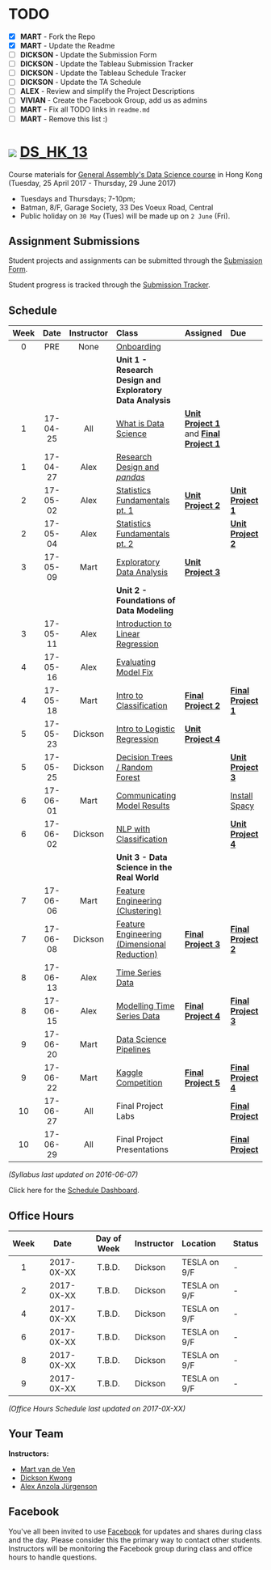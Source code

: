 # TODO
- [x] **MART** - Fork the Repo
- [x] **MART** - Update the Readme
- [ ] **DICKSON** - Update the Submission Form
- [ ] **DICKSON** - Update the Tableau Submission Tracker
- [ ] **DICKSON** - Update the Tableau Schedule Tracker
- [ ] **DICKSON** - Update the TA Schedule
- [ ] **ALEX** - Review and simplify the Project Descriptions
- [ ] **VIVIAN** - Create the Facebook Group, add us as admins
- [ ] **MART** - Fix all TODO links in `readme.md`
- [ ] **MART** - Remove this list :)

# ![](https://ga-dash.s3.amazonaws.com/production/assets/logo-9f88ae6c9c3871690e33280fcf557f33.png) [DS_HK_13](https://github.com/ga-students/DS_HK_13)

Course materials for [General Assembly's Data Science course](https://generalassemb.ly/education/data-science/hong-kong) in Hong Kong (Tuesday, 25 April 2017 - Thursday, 29 June 2017)

* Tuesdays and Thursdays; 7-10pm;
* Batman, 8/F, Garage Society, 33 Des Voeux Road, Central
* Public holiday on `30 May` (Tues) will be made up on `2 June` (Fri).

## Assignment Submissions

Student projects and assignments can be submitted through the [Submission Form](TODO).

Student progress is tracked through the [Submission Tracker](https://public.tableau.com/views/GA-DS_HK_13-HWSubmission/SubmissionSummary?:embed=y&:display_count=yes&:toolbar=no).

## Schedule

| Week | Date | Instructor | Class | Assigned | Due |
|:---:|:---:|:---:|:---|:---|:---|
| 0 | PRE | None | [Onboarding](https://docs.google.com/document/d/1N-zVkcYfUiWuTLCqOwNihyx9ysI8JCxfe4Vh419zzGM/) | | |
| | | | **Unit 1 - Research Design and Exploratory Data Analysis** | | |
| 1 | 17-04-25 | All | [What is Data Science](./lessons/lesson-01) |**[Unit Project 1](./projects/unit-projects/project-1)** and **[Final Project 1](./projects/final-projects/01-lightning-talk)**| |
| 1 | 17-04-27 | Alex | [Research Design and _pandas_](./lessons/lesson-02) | | |
| 2 | 17-05-02 | Alex | [Statistics Fundamentals pt. 1](./lessons/lesson-03) | **[Unit Project 2](./projects/unit-projects/project-2)** | **[Unit Project 1](./projects/unit-projects/project-1)** |
| 2 | 17-05-04 | Alex | [Statistics Fundamentals pt. 2](./lessons/lesson-04) | | **[Unit Project 2](./projects/unit-projects/project-2)** |
| 3 | 17-05-09 | Mart | [Exploratory Data Analysis](./lessons/lesson-05) | **[Unit Project 3](./project./projects/unit-projects/project-3)** | |
| | | | **Unit 2 - Foundations of Data Modeling** | | |
| 3 | 17-05-11 | Alex | [Introduction to Linear Regression](./lessons/lesson-06) | | |
| 4 | 17-05-16 | Alex | [Evaluating Model Fix](./lessons/lesson-07) | | |
| 4 | 17-05-18 | Mart | [Intro to Classification](./lessons/lesson-08) | **[Final Project 2](./projects/final-projects/02-experiment-writeup)** | **[Final Project 1](./projects/final-projects/01-lightning-talk)** |
| 5 | 17-05-23 | Dickson | [Intro to Logistic Regression](./lessons/lesson-09) | **[Unit Project 4](./project./projects/unit-projects/project-4)** | |
| 5 | 17-05-25 | Dickson | [Decision Trees / Random Forest](./lessons/lesson-10) | | **[Unit Project 3](./project./projects/unit-projects/project-3)** |
| 6 | 17-06-01 | Mart | [Communicating Model Results](./lessons/lesson-11) | | [Install Spacy](https://spacy.io/docs/usage/) |
| 6 | 17-06-02 | Dickson | [NLP with Classification](./lessons/lesson-12) | | **[Unit Project 4](./project./projects/unit-projects/project-4)** |
| | | | **Unit 3 - Data Science in the Real World** | | |
| 7 | 17-06-06 | Mart | [Feature Engineering (Clustering)](./lessons/lesson-13) | | |
| 7 | 17-06-08 | Dickson | [Feature Engineering (Dimensional Reduction)](./lessons/lesson-14) | **[Final Project 3](./projects/final-projects/03-exploratory-analysis)** | **[Final Project 2](./projects/final-projects/02-experiment-writeup)** |
| 8 | 17-06-13 | Alex | [Time Series Data](./lessons/lesson-15) | | |
| 8 | 17-06-15 | Alex | [Modelling Time Series Data](./lessons/lesson-16) | **[Final Project 4](./projects/final-projects/04-notebook-rough-draft)** | **[Final Project 3](./projects/final-projects/03-exploratory-analysis)** |
| 9 | 17-06-20 | Mart | [Data Science Pipelines](./lessons/lesson-17) | | |
| 9 | 17-06-22 | Mart | [Kaggle Competition](./lessons/lesson-18) | **[Final Project 5](./projects/final-projects/05-presentation)** | **[Final Project 4](./projects/final-projects/04-notebook-rough-draft)** |
| 10 | 17-06-27 | All | Final Project Labs | | **[Final Project](./projects/final-projects/05-presentation)** |
| 10 | 17-06-29 | All | Final Project Presentations | | **[Final Project](./projects/final-projects/05-presentation)** |

*(Syllabus last updated on 2016-06-07)*

Click here for the [Schedule Dashboard](https://public.tableau.com/views/GA-DS_HK_13-Schedule/Schedule_Dashboard?:embed=y&:display_count=no&:toolbar=no).

## Office Hours

| Week | Date | Day of Week | Instructor | Location | Status |
|:---:|:---:|:---:|:---|:---|:---|
| 1  | 2017-0X-XX | T.B.D.  | Dickson | TESLA on 9/F | - |
| 2  | 2017-0X-XX | T.B.D.  | Dickson | TESLA on 9/F | - |
| 4  | 2017-0X-XX | T.B.D.  | Dickson | TESLA on 9/F | - |
| 6  | 2017-0X-XX | T.B.D.  | Dickson | TESLA on 9/F | - |
| 8  | 2017-0X-XX | T.B.D.  | Dickson | TESLA on 9/F | - |
| 9  | 2017-0X-XX | T.B.D.  | Dickson | TESLA on 9/F | - |

*(Office Hours Schedule last updated on 2017-0X-XX)*

## Your Team

**Instructors:**

+ [Mart van de Ven](mailto:m@droste.hk)
+ [Dickson Kwong](mailto:dickson@droste.hk)
+ [Alex Anzola Jürgenson](mailto:alex@droste.hk)

## Facebook

You've all been invited to use [Facebook](TODO) for updates and shares during class and the day.  Please consider this the primary way to contact other students. Instructors will be monitoring the Facebook group during class and office hours to handle questions.


